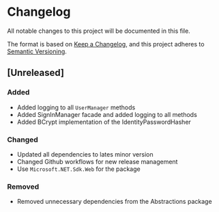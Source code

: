 # Changelog

All notable changes to this project will be documented in this file.

The format is based on [Keep a Changelog](https://keepachangelog.com/en/1.0.0/),
and this project adheres to [Semantic Versioning](https://semver.org/spec/v2.0.0.html).

## [Unreleased]

### Added

- Added logging to all `UserManager` methods
- Added SignInManager facade and added logging to all methods
- Added BCrypt implementation of the IdentityPasswordHasher

### Changed

- Updated all dependencies to lates minor version
- Changed Github workflows for new release management
- Use `Microsoft.NET.Sdk.Web` for the package

### Removed

- Removed unnecessary dependencies from the Abstractions package
